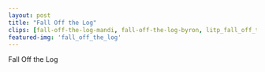 ```yaml
---
layout: post
title: "Fall Off the Log"
clips: [fall-off-the-log-mandi, fall-off-the-log-byron, litp_fall_off_the_log]
featured-img: 'fall_off_the_log'
---
```



Fall Off the Log


